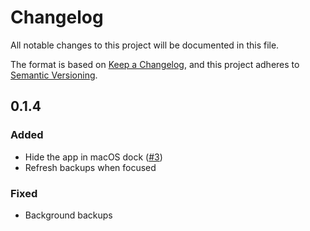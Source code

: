 # Changelog

All notable changes to this project will be documented in this file.

The format is based on [Keep a Changelog](https://keepachangelog.com/en/1.1.0/),
and this project adheres to [Semantic Versioning](https://semver.org/spec/v2.0.0.html).

## 0.1.4

### Added

- Hide the app in macOS dock ([#3](https://github.com/Turtlepaw/atproto-backup/issues/3))
- Refresh backups when focused

### Fixed

- Background backups
